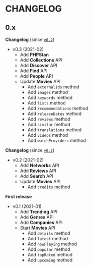 # CHANGELOG

## 0.x

**Changelog** (since [`v0.2`](https://github.com/ker0x/messenger/compare/v0.2...v0.3))

- v0.3 (2021-02)
    - Add **PHPStan**
    - Add **Collections** API
    - Add **Discover** API
    - Add **Find** API
    - Add **People** API
    - Update **Movies** API
      * Add `externalIds` method
      * Add `images` method
      * Add `keywords` method
      * Add `lists` method
      * Add `recommendations` method
      * Add `releaseDates` method
      * Add `reviews` method
      * Add `similar` method
      * Add `translations` method
      * Add `videos` method
      * Add `watchProviders` method

**Changelog** (since [`v0.1`](https://github.com/ker0x/messenger/compare/v0.1...v0.2))

- v0.2 (2021-02)
    - Add **Networks** API
    - Add **Reviews** API
    - Add **Search** API
    - Update **Movies** API
        * Add `credits` method
  
**First release**    

- v0.1 (2021-01)
    - Add **Trending** API
    - Add **Genres** API
    - Add **Companies** API
    - Start **Movies** API
        * Add `details` method
        * Add `latest` method
        * Add `nowPlaying` method
        * Add `popular` method
        * Add `topRated` method
        * Add `upcoming` method
